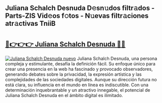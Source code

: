 ## Juliana Schalch Desnuda D𝚎sn𝚞dos filtr𝚊dos - Parts-ZlS Vid𝚎os f𝚘tos - N𝚞evas filtr𝚊ciones atr𝚊ctivas TniiB

# <h2><a href="http://mbbk2d.tromn.icu/?c=Juliana+Schalch+Desnuda">🔗👉👉👉 Juliana Schalch Desnuda 🔗🔗</a></h2>

[![Juliana Schalch Desnuda nuevo](https://i.imgur.com/pEAQMta.gif)](http://mbbk2d.tromn.icu/?c=Juliana+Schalch+Desnuda)
Juliana Schalch Desnuda, una persona compleja y estimulante, desafía la definición fácil. Su enfoque único para crear una presencia en la web ha fascinado y provocado observadores, generando debates sobre la privacidad, la expresión artística y las complejidades de las sociedades digitales. Aunque su dirección futura no está clara, su influencia en el mundo en línea es indiscutible. Con una determinación inquebrantable y un atractivo innegable, el potencial de Juliana Schalch Desnuda en el ámbito digital es ilimitado.
